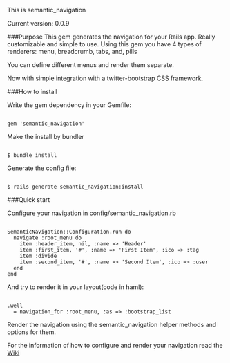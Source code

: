 This is semantic_navigation

Current version: 0.0.9

###Purpose
This gem generates the navigation for your Rails app.
Really customizable and simple to use.
Using this gem you have 4 types of renderers: menu, breadcrumb, tabs, and, pills

You can define different menus and render them separate.

Now with simple integration with a twitter-bootstrap CSS framework.

###How to install

Write the gem dependency in your Gemfile:
<pre><code>
gem 'semantic_navigation'
</code></pre>

Make the install by bundler
<pre><code>
$ bundle install
</code></pre>

Generate the config file:
<pre><code>
$ rails generate semantic_navigation:install
</code></pre>

###Quick start

Configure your navigation in config/semantic_navigation.rb

<pre><code>
SemanticNavigation::Configuration.run do
  navigate :root_menu do
    item :header_item, nil, :name => 'Header'
    item :first_item, '#', :name => 'First Item', :ico => :tag
    item :divide
    item :second_item, '#', :name => 'Second Item', :ico => :user
  end
end
</code></pre>

And try to render it in your layout(code in haml):
<pre><code>
.well
  = navigation_for :root_menu, :as => :bootstrap_list
</code></pre>

Render the navigation using the semantic_navigation helper methods and options for them.

For the information of how to configure and render your navigation read the <a href='https://github.com/fr33z3/semantic_navigation/wiki'>Wiki</a>
